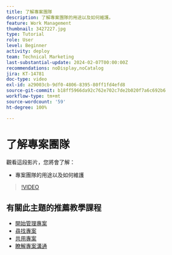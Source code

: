 ```yaml
---
title: 了解專案團隊
description: 了解專案團隊的用途以及如何維護。
feature: Work Management
thumbnail: 3427227.jpg
type: Tutorial
role: User
level: Beginner
activity: deploy
team: Technical Marketing
last-substantial-update: 2024-02-07T00:00:00Z
recommendations: noDisplay,noCatalog
jira: KT-14781
doc-type: video
exl-id: a29003cb-9df0-4806-8395-80ff1fd4efd8
source-git-commit: b18ff5966da92c762e702c7de2b020f7a6c692b6
workflow-type: tm+mt
source-wordcount: '59'
ht-degree: 100%

---
```


# 了解專案團隊

觀看這段影片，您將會了解：

* 專案團隊的用途以及如何維護

>[!VIDEO](https://video.tv.adobe.com/v/3427227/?quality=12&learn=on)

## 有關此主題的推薦教學課程

* [開始管理專案](/help/manage-work/projects/getting-started-manage-a-project.md)
* [尋找專案](/help/manage-work/projects/find-projects.md)
* [共用專案](/help/manage-work/projects/share-a-project.md)
* [瞭解專案溝通](/help/manage-work/projects/understand-project-communication.md)
